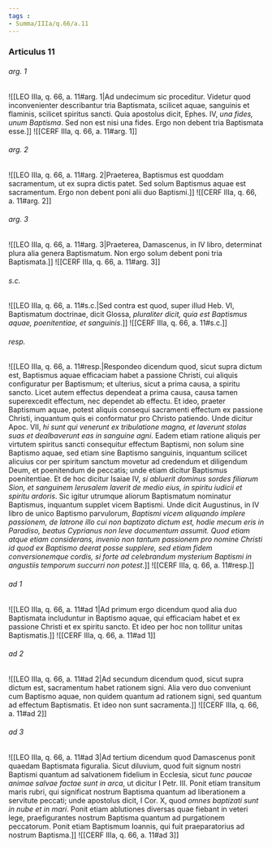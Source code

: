 ```yaml
---
tags : 
- Summa/IIIa/q.66/a.11
---
```


### Articulus 11

###### arg. 1
![[LEO IIIa, q. 66, a. 11#arg. 1|Ad undecimum sic proceditur. Videtur quod inconvenienter describantur tria Baptismata, scilicet aquae, sanguinis et flaminis, scilicet spiritus sancti. Quia apostolus dicit, Ephes. IV, *una fides, unum Baptisma*. Sed non est nisi una fides. Ergo non debent tria Baptismata esse.]]
![[CERF IIIa, q. 66, a. 11#arg. 1]]

###### arg. 2
![[LEO IIIa, q. 66, a. 11#arg. 2|Praeterea, Baptismus est quoddam sacramentum, ut ex supra dictis patet. Sed solum Baptismus aquae est sacramentum. Ergo non debent poni alii duo Baptismi.]]
![[CERF IIIa, q. 66, a. 11#arg. 2]]

###### arg. 3
![[LEO IIIa, q. 66, a. 11#arg. 3|Praeterea, Damascenus, in IV libro, determinat plura alia genera Baptismatum. Non ergo solum debent poni tria Baptismata.]]
![[CERF IIIa, q. 66, a. 11#arg. 3]]

###### s.c.
![[LEO IIIa, q. 66, a. 11#s.c.|Sed contra est quod, super illud Heb. VI, Baptismatum doctrinae, dicit Glossa, *pluraliter dicit, quia est Baptismus aquae, poenitentiae, et sanguinis*.]]
![[CERF IIIa, q. 66, a. 11#s.c.]]

###### resp.
![[LEO IIIa, q. 66, a. 11#resp.|Respondeo dicendum quod, sicut supra dictum est, Baptismus aquae efficaciam habet a passione Christi, cui aliquis configuratur per Baptismum; et ulterius, sicut a prima causa, a spiritu sancto. Licet autem effectus dependeat a prima causa, causa tamen superexcedit effectum, nec dependet ab effectu. Et ideo, praeter Baptismum aquae, potest aliquis consequi sacramenti effectum ex passione Christi, inquantum quis ei conformatur pro Christo patiendo. Unde dicitur Apoc. VII, *hi sunt qui venerunt ex tribulatione magna, et laverunt stolas suas et dealbaverunt eas in sanguine agni*. Eadem etiam ratione aliquis per virtutem spiritus sancti consequitur effectum Baptismi, non solum sine Baptismo aquae, sed etiam sine Baptismo sanguinis, inquantum scilicet alicuius cor per spiritum sanctum movetur ad credendum et diligendum Deum, et poenitendum de peccatis; unde etiam dicitur Baptismus poenitentiae. Et de hoc dicitur Isaiae IV, *si abluerit dominus sordes filiarum Sion, et sanguinem Ierusalem laverit de medio eius, in spiritu iudicii et spiritu ardoris*. Sic igitur utrumque aliorum Baptismatum nominatur Baptismus, inquantum supplet vicem Baptismi. Unde dicit Augustinus, in IV libro de unico Baptismo parvulorum, *Baptismi vicem aliquando implere passionem, de latrone illo cui non baptizato dictum est, hodie mecum eris in Paradiso, beatus Cyprianus non leve documentum assumit. Quod etiam atque etiam considerans, invenio non tantum passionem pro nomine Christi id quod ex Baptismo deerat posse supplere, sed etiam fidem conversionemque cordis, si forte ad celebrandum mysterium Baptismi in angustiis temporum succurri non potest*.]]
![[CERF IIIa, q. 66, a. 11#resp.]]

###### ad 1
![[LEO IIIa, q. 66, a. 11#ad 1|Ad primum ergo dicendum quod alia duo Baptismata includuntur in Baptismo aquae, qui efficaciam habet et ex passione Christi et ex spiritu sancto. Et ideo per hoc non tollitur unitas Baptismatis.]]
![[CERF IIIa, q. 66, a. 11#ad 1]]

###### ad 2
![[LEO IIIa, q. 66, a. 11#ad 2|Ad secundum dicendum quod, sicut supra dictum est, sacramentum habet rationem signi. Alia vero duo conveniunt cum Baptismo aquae, non quidem quantum ad rationem signi, sed quantum ad effectum Baptismatis. Et ideo non sunt sacramenta.]]
![[CERF IIIa, q. 66, a. 11#ad 2]]

###### ad 3
![[LEO IIIa, q. 66, a. 11#ad 3|Ad tertium dicendum quod Damascenus ponit quaedam Baptismata figuralia. Sicut diluvium, quod fuit signum nostri Baptismi quantum ad salvationem fidelium in Ecclesia, sicut *tunc paucae animae salvae factae sunt in arca*, ut dicitur I Petr. III. Ponit etiam transitum maris rubri, qui significat nostrum Baptisma quantum ad liberationem a servitute peccati; unde apostolus dicit, I Cor. X, quod *omnes baptizati sunt in nube et in mari*. Ponit etiam ablutiones diversas quae fiebant in veteri lege, praefigurantes nostrum Baptisma quantum ad purgationem peccatorum. Ponit etiam Baptismum Ioannis, qui fuit praeparatorius ad nostrum Baptisma.]]
![[CERF IIIa, q. 66, a. 11#ad 3]]

